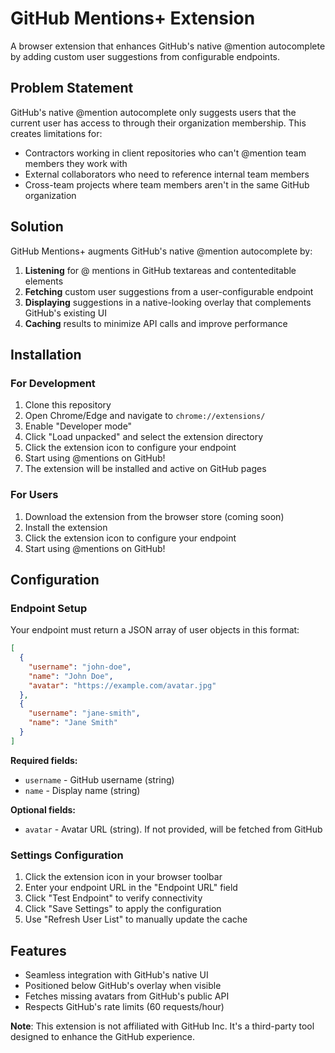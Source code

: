 # GitHub Mentions+ Extension

A browser extension that enhances GitHub's native @mention autocomplete by adding custom user suggestions from configurable endpoints.

## Problem Statement

GitHub's native @mention autocomplete only suggests users that the current user has access to through their organization membership. This creates limitations for:

- Contractors working in client repositories who can't @mention team members they work with
- External collaborators who need to reference internal team members
- Cross-team projects where team members aren't in the same GitHub organization

## Solution

GitHub Mentions+ augments GitHub's native @mention autocomplete by:

1. **Listening** for @ mentions in GitHub textareas and contenteditable elements
2. **Fetching** custom user suggestions from a user-configurable endpoint
3. **Displaying** suggestions in a native-looking overlay that complements GitHub's existing UI
4. **Caching** results to minimize API calls and improve performance

## Installation

### For Development

1. Clone this repository
2. Open Chrome/Edge and navigate to `chrome://extensions/`
3. Enable "Developer mode"
4. Click "Load unpacked" and select the extension directory
5. Click the extension icon to configure your endpoint
6. Start using @mentions on GitHub!
7. The extension will be installed and active on GitHub pages

### For Users

1. Download the extension from the browser store (coming soon)
2. Install the extension
3. Click the extension icon to configure your endpoint
4. Start using @mentions on GitHub!

## Configuration

### Endpoint Setup

Your endpoint must return a JSON array of user objects in this format:

```json
[
  {
    "username": "john-doe",
    "name": "John Doe",
    "avatar": "https://example.com/avatar.jpg"
  },
  {
    "username": "jane-smith", 
    "name": "Jane Smith"
  }
]
```

**Required fields:**
- `username` - GitHub username (string)
- `name` - Display name (string)

**Optional fields:**
- `avatar` - Avatar URL (string). If not provided, will be fetched from GitHub

### Settings Configuration

1. Click the extension icon in your browser toolbar
2. Enter your endpoint URL in the "Endpoint URL" field
3. Click "Test Endpoint" to verify connectivity
4. Click "Save Settings" to apply the configuration
5. Use "Refresh User List" to manually update the cache

## Features

- Seamless integration with GitHub's native UI
- Positioned below GitHub's overlay when visible
- Fetches missing avatars from GitHub's public API
- Respects GitHub's rate limits (60 requests/hour)

**Note**: This extension is not affiliated with GitHub Inc. It's a third-party tool designed to enhance the GitHub experience. 